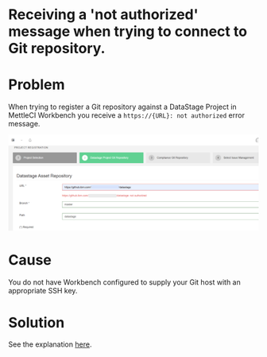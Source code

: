 # Receiving a 'not authorized' message when trying to connect to Git repository.

# Problem

When trying to register a Git repository against a DataStage Project in MettleCI Workbench you receive a `https://{URL}: not authorized` error message.

![](./attachments/image-20220722-004744.png)

# Cause

You do not have Workbench configured to supply your Git host with an appropriate SSH key.

# Solution

See the explanation [here](https://datamigrators.atlassian.net/wiki/spaces/MCIDOC/pages/1745747969/Configuring+MettleCI+Workbench+to+communicate+with+Git+over+HTTPS).